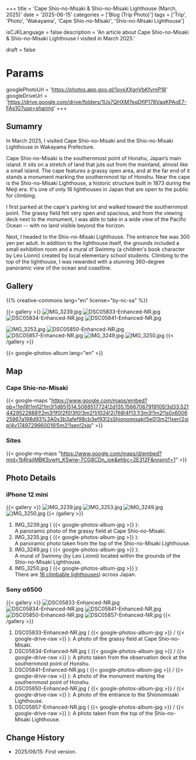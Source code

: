 +++
title = 'Cape Shio-no-Misaki & Shio-no-Misaki Lighthouse (March, 2025)'
date = '2025-06-15'
categories = ['Blog (Trip Photo)']
tags = ['Trip', 'Photo', 'Wakayama', 'Cape Shio-no-Misaki', 'Shio-no-Misaki Lighthouse']

isCJKLanguage = false
description = 'An article about Cape Shio-no-Misaki & Shio-no-Misaki Lighthouse I visited in March 2025.'

draft = false

# Params
googlePhotoUrl = 'https://photos.app.goo.gl/1oysXXgnVbKfymP18'
googleDriveUrl = 'https://drive.google.com/drive/folders/1Us7QHXM7eqDfIP178VaqKPAoE7-FAs1G?usp=sharing'
+++


## Sumamry

In March 2025, I visited Cape Shio-no-Misaki and the Shio-no-Misaki Lighthouse
in Wakayama Prefecture.

Cape Shio-no-Misaki is the southernmost point of Honshu, Japan’s main island.
It sits on a stretch of land that juts out from the mainland, almost like a
small island.
The cape features a grassy open area, and at the far end of it stands a
monument marking the southernmost tip of Honshu.
Near the cape is the Shio-no-Misaki Lighthouse, a historic structure built in
1873 during the Meiji era.
It's one of only 16 lighthouses in Japan that are open to the public for
climbing.

I first parked at the cape's parking lot and walked toward the southernmost
point.
The grassy field felt very open and spacious, and from the viewing deck next to
the monument, I was able to take in a wide view of the Pacific Ocean -- with no
land visible beyond the horizon.

Next, I headed to the Shio-no-Misaki Lighthouse.
The entrance fee was 300 yen per adult.
In addition to the lighthouse itself, the grounds included a small exhibition
room and a mural of Swimmy (a children's book character by Leo Lionni) created
by local elementary school students.
Climbing to the top of the lighthouse, I was rewarded with a stunning
360-degree panoramic view of the ocean and coastline.


## Gallery

{{% creative-commons lang="en" license="by-nc-sa" %}}

{{< gallery >}}
<img src="IMG_3239.jpg" alt="IMG_3239.jpg" class="grid-w100" />
<img src="DSC05833-Enhanced-NR.jpg" alt="DSC05833-Enhanced-NR.jpg" class="grid-w33" />
<img src="DSC05834-Enhanced-NR.jpg" alt="DSC05834-Enhanced-NR.jpg" class="grid-w33" />
<img src="DSC05841-Enhanced-NR.jpg" alt="DSC05841-Enhanced-NR.jpg" class="grid-w33" />

<img src="IMG_3253.jpg" alt="IMG_3253.jpg" class="grid-w100" />
<img src="DSC05850-Enhanced-NR.jpg" alt="DSC05850-Enhanced-NR.jpg" class="grid-w33" />
<img src="DSC05857-Enhanced-NR.jpg" alt="DSC05857-Enhanced-NR.jpg" class="grid-w66" />
<img src="IMG_3249.jpg" alt="IMG_3249.jpg" class="grid-w33" />
<img src="IMG_3250.jpg" alt="IMG_3250.jpg" class="grid-w33" />
{{< /gallery >}}

{{< google-photos-album lang="en" >}}


## Map

### Cape Shio-no-Misaki

{{< google-maps "https://www.google.com/maps/embed?pb=!1m18!1m12!1m3!1d851514.5088517724!2d135.15667067919105!3d33.52144295228881!2m3!1f0!2f0!3f0!3m2!1i1024!2i768!4f13.1!3m3!1m2!1s0x600625967a198d93%3A0x3b3afef98cb3ef93!2sShionomisaki!5e0!3m2!1sen!2sjp!4v1749729660016!5m2!1sen!2sjp" >}}


### Sites

{{< google-my-maps "https://www.google.com/maps/d/embed?mid=1bRraiiMBKSywH_K5wiw-7CG8CDn_iok&ehbc=2E312F&noprof=1" >}}


## Photo Details

### iPhone 12 mini

{{< gallery >}}
<img src="IMG_3239.jpg" alt="IMG_3239.jpg" class="grid-w100" />
<img src="IMG_3253.jpg" alt="IMG_3253.jpg" class="grid-w100" />
<img src="IMG_3249.jpg" alt="IMG_3249.jpg" class="grid-w50" />
<img src="IMG_3250.jpg" alt="IMG_3250.jpg" class="grid-w50" />
{{< /gallery >}}

1. IMG\_3239.jpg ( {{< google-photos-album-jpg >}} ):  
    A panoramic photo of the grassy field at Cape Shio-no-Misaki.
1. IMG\_3235.jpg ( {{< google-photos-album-jpg >}} ):  
    A panoramic photo taken from the top of the Shio-no-Misaki Lighthouse.
1. IMG\_3249.jpg ( {{< google-photos-album-jpg >}} ):  
    A mural of Swimmy (by Leo Lionni) located within the grounds of the Shio-no-Misaki Lighthouse.
1. IMG\_3250.jpg ( {{< google-photos-album-jpg >}} ):  
    There are [16 climbable lighthouses](https://www.tokokai.org/tourlight/)) across Japan.


### Sony α6500

{{< gallery >}}
<img src="DSC05833-Enhanced-NR.jpg" alt="DSC05833-Enhanced-NR.jpg" class="grid-w33" />
<img src="DSC05834-Enhanced-NR.jpg" alt="DSC05834-Enhanced-NR.jpg" class="grid-w33" />
<img src="DSC05841-Enhanced-NR.jpg" alt="DSC05841-Enhanced-NR.jpg" class="grid-w33" />
<img src="DSC05850-Enhanced-NR.jpg" alt="DSC05850-Enhanced-NR.jpg" class="grid-w33" />
<img src="DSC05857-Enhanced-NR.jpg" alt="DSC05857-Enhanced-NR.jpg" class="grid-w66" />
{{< /gallery >}}

1. DSC05833-Enhanced-NR.jpg ( {{< google-photos-album-jpg >}} / {{< google-drive-raw >}} ):
    A photo of the grassy field at Cape Shio-no-Misaki.
1. DSC05834-Enhanced-NR.jpg ( {{< google-photos-album-jpg >}} / {{< google-drive-raw >}} ):
    A photo taken from the observation deck at the southernmost point of Honshu.
1. DSC05841-Enhanced-NR.jpg ( {{< google-photos-album-jpg >}} / {{< google-drive-raw >}} ):
    A photo of the monument marking the southernmost point of Honshu.
1. DSC05850-Enhanced-NR.jpg ( {{< google-photos-album-jpg >}} / {{< google-drive-raw >}} ):
    A photo of the entrance to the Shionomisaki Lighthouse.
1.  DSC05857-Enhanced-NR.jpg ( {{< google-photos-album-jpg >}} / {{< google-drive-raw >}} ):
    A photo taken from the top of the Shio-no-Misaki Lighthouse.


## Change History

- 2025/06/15: First version.


